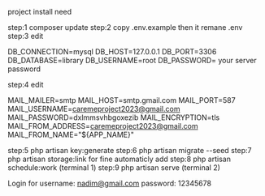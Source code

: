 project install need

step:1 composer update
step:2 copy .env.example then it remane .env
step:3 edit

DB_CONNECTION=mysql
DB_HOST=127.0.0.1
DB_PORT=3306
DB_DATABASE=library
DB_USERNAME=root
DB_PASSWORD= your server password

step:4 edit

MAIL_MAILER=smtp
MAIL_HOST=smtp.gmail.com
MAIL_PORT=587
MAIL_USERNAME=caremeproject2023@gmail.com
MAIL_PASSWORD=dxlmmsvhbgoxezib
MAIL_ENCRYPTION=tls
MAIL_FROM_ADDRESS=caremeproject2023@gmail.com
MAIL_FROM_NAME="${APP_NAME}"

step:5 php artisan key:generate
step:6 php artisan migrate --seed
step:7 php artisan storage:link
for fine automaticly add
step:8 php artisan schedule:work (terminal 1)
step:9 php artisan serve (terminal 2)

Login for
username: nadim@gmail.com
password: 12345678
